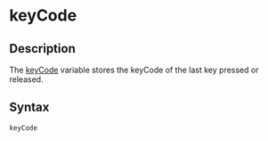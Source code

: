 # keyCode

## Description

The [keyCode](keyCode) variable stores the keyCode of the last key pressed or released.

## Syntax

```c
keyCode
```